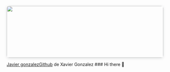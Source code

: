 
  <div style="position: relative; width: 100%; height: 0; padding-top: 33.3333%;
 padding-bottom: 0; box-shadow: 0 2px 8px 0 rgba(63,69,81,0.16); margin-top: 1.6em; margin-bottom: 0.9em; overflow: hidden;
 border-radius: 8px; will-change: transform;">
  <img loading="lazy" style="position: absolute; width: 100%; height: 100%; top: 0; left: 0; border: none; padding: 0;margin: 0;"
    src="https://www.canva.com/design/DAFnEhmLJj4/O5497H8LHUDK5_bYN-b-Eg/edit?utm_content=DAFnEhmLJj4&utm_campaign=designshare&utm_medium=link2&utm_source=sharebutton" allowfullscreen="allowfullscreen" allow="fullscreen"/>
</div>
<a href="https:&#x2F;&#x2F;www.canva.com&#x2F;design&#x2F;DAFnE02JgPo&#x2F;view?utm_content=DAFnE02JgPo&amp;utm_campaign=designshare&amp;utm_medium=embeds&amp;utm_source=link" target="_blank" rel="noopener">Javier gonzalezGithub</a> de Xavier Gonzalez
### Hi there 👋

<!--
**Grymbo/Grymbo** is a ✨ _special_ ✨ repository because its `README.md` (this file) appears on your GitHub profile.

Here are some ideas to get you started:

- 🔭 I’m currently working on ...
- 🌱 I’m currently learning ...
- 👯 I’m looking to collaborate on ...
- 🤔 I’m looking for help with ...
- 💬 Ask me about ...
- 📫 How to reach me: ...
- 😄 Pronouns: ...
- ⚡ Fun fact: ...
-->
